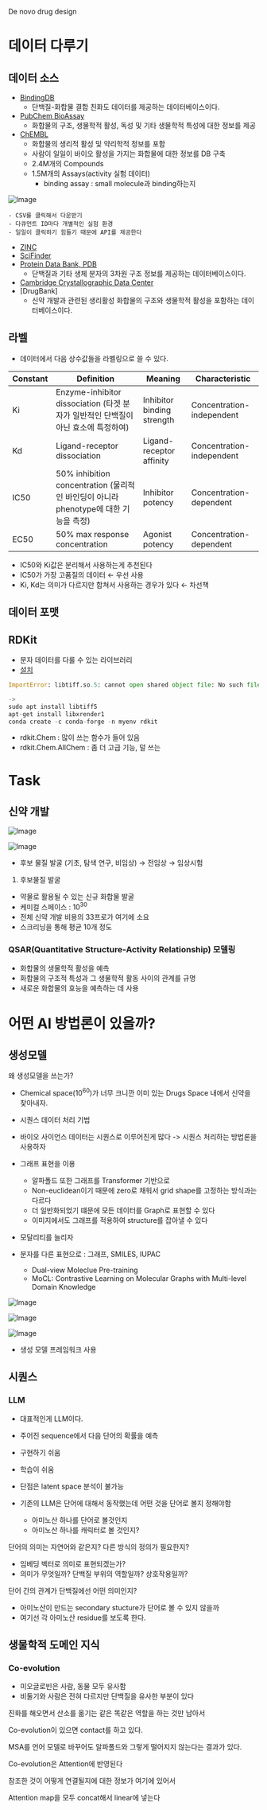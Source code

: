 

De novo drug design

# 데이터 다루기
## 데이터 소스
- [BindingDB](https://www.bindingdb.org/rwd/bind/)
    - 단백질-화합물 결합 친화도 데이터를 제공하는 데이터베이스이다.
- [PubChem BioAssay](https://pubchem.ncbi.nlm.nih.gov)
    - 화합물의 구조, 생물학적 활성, 독성 및 기타 생물학적 특성에 대한 정보를 제공
- [ChEMBL](https://www.ebi.ac.uk/chembl/)
    - 화합물의 생리적 활성 및 약리학적 정보를 포함
    - 사람이 일일이 바이오 활성을 가지는 화합물에 대한 정보를 DB 구축
    - 2.4M개의 Compounds
    - 1.5M개의 Assays(activity 실험 데이터)
        - binding assay : small molecule과 binding하는지

![Image](https://github.com/user-attachments/assets/10a58e37-8e3f-45fd-b9de-142a13eb763f)

    - CSV를 클릭해서 다운받기
    - 다큐먼트 ID마다 개별적인 실험 환경
    - 일일이 클릭하기 힘들기 때문에 API를 제공한다
- [ZINC](http://zinc.docking.org/)
- [SciFinder](https://scifinder.cas.org/)
- [Protein Data Bank, PDB](https://www.rcsb.org/)
    - 단백질과 기타 생체 분자의 3차원 구조 정보를 제공하는 데이터베이스이다.
- [Cambridge Crystallographic Data Center](https://www.ccdc.cam.ac.uk/structures)
- [DrugBank]
    - 신약 개발과 관련된 생리활성 화합물의 구조와 생물학적 활성을 포함하는 데이터베이스이다.


## 라벨
- 데이터에서 다음 상수값들을 라벨링으로 쓸 수 있다.

| Constant | Definition | Meaning | Characteristic |
|----------|-----------|---------|---------------|
| Ki | Enzyme-inhibitor dissociation (타겟 분자가 일반적인 단백질이 아닌 효소에 특정하여) | Inhibitor binding strength | Concentration-independent |
| Kd | Ligand-receptor dissociation | Ligand-receptor affinity | Concentration-independent |
| IC50 | 50% inhibition concentration (물리적인 바인딩이 아니라 phenotype에 대한 기능을 측정) | Inhibitor potency | Concentration-dependent |
| EC50 | 50% max response concentration | Agonist potency | Concentration-dependent |

- IC50와 Ki값은 분리해서 사용하는게 추천된다
- IC50가 가장 고품질의 데이터 ← 우선 사용
- Ki, Kd는 의미가 다르지만 합쳐서 사용하는 경우가 있다 ← 차선책



## 데이터 포맷


## RDKit
- 분자 데이터를 다룰 수 있는 라이브러리
- [설치](https://www.rdkit.org/docs/Install.html)

```python
ImportError: libtiff.so.5: cannot open shared object file: No such file or directory

-> 
sudo apt install libtiff5
apt-get install libxrender1
conda create -c conda-forge -n myenv rdkit
```
- rdkit.Chem : 많이 쓰는 함수가 들어 있음
- rdkit.Chem.AllChem : 좀 더 고급 기능, 덜 쓰는


# Task

## 신약 개발
![Image](https://github.com/user-attachments/assets/143d3df0-7e51-4c4a-a87c-1b8046e52555)

![Image](https://github.com/user-attachments/assets/c9a8ecaf-93f1-4e0d-8432-1272e77c7086)

- 후보 물질 발굴 (기초, 탐색 연구, 비임상) → 전임상 → 임상시험
1) 후보물질 발굴

- 약물로 활용될 수 있는 신규 화합물  발굴
- 케미컬 스페이스 : $10^{30}$
- 전체 신약 개발 비용의 33프로가 여기에 소요
- 스크리닝을 통해 평균 10개 정도



### QSAR(Quantitative Structure-Activity Relationship) 모델링

- 화합물의 생물학적 활성을 예측
- 화합물의 구조적 특성과 그 생물학적 활동 사이의 관계를 규명
- 새로운 화합물의 효능을 예측하는 데 사용


# 어떤 AI 방법론이 있을까?


## 생성모델
왜 생성모델을 쓰는가?
- Chemical space($10^{60}$)가 너무 크니깐 이미 있는 Drugs Space 내에서 신약을 찾아내자.


- 시퀀스 데이터 처리 기법
- 바이오 사이언스 데이터는 시퀀스로 이루어진게 많다 -> 시퀀스 처리하는 방법론을 사용하자

- 그래프 표현을 이용
    - 알파폴드 또한 그래프를 Transformer 기반으로
    - Non-euclidean이기 때문에 zero로 채워서 grid shape를 고정하는 방식과는 다르다 
    - 더 일반화되었기 떄문에 모든 데이터를 Graph로 표현할 수 있다
    - 이미지에서도 그래프를 적용하여 structure를 잡아낼 수 있다

- 모달리티를 늘리자
- 분자를 다른 표현으로 : 그래프, SMILES, IUPAC
    - Dual-view Moleclue Pre-training
    - MoCL: Contrastive Learning on Molecular Graphs with Multi-level Domain Knowledge

![Image](https://github.com/user-attachments/assets/91355ce0-9b2a-466d-9646-a32776dcf43b)

![Image](https://github.com/user-attachments/assets/0522eca5-4b3e-4a01-be9f-e743dd97c983)

![Image](https://github.com/user-attachments/assets/109e87ef-088e-41b5-bc88-c147a49fde31)


- 생성 모델 프레임워크 사용


## 시퀀스 
### LLM
- 대표적인게 LLM이다. 
- 주어진 sequence에서 다음 단어의 확률을 예측
- 구현하기 쉬움
- 학습이 쉬움
- 단점은 latent space 분석이 불가능


- 기존의 LLM은 단어에 대해서 동작했는데 어떤 것을 단어로 볼지 정해야함
    - 아미노산 하나를 단어로 볼것인지
    - 아미노산 하나를 캐릭터로 볼 것인지?

단어의 의미는 자연어와 같은지? 다른 방식의 정의가 필요한지?

- 임베딩 벡터로 의미로 표현되겠는가?
- 의미가 무엇일까? 단백질 부위의 역할일까? 상호작용일까?

단어 간의 관계가 단백질에선 어떤 의미인지?

- 아미노산이 만드는 secondary stucture가 단어로 볼 수 있지 않을까
- 여기선 각 아미노산 residue를 보도록 한다.



## 생물학적 도메인 지식
### Co-evolution
- 미오글로빈은 사람, 동물 모두 유사함
- 비둘기와 사람은 전혀 다르지만 단백질을 유사한 부분이 있다

진화를 해오면서 산소를 옮기는 같은 똑같은 역할을 하는 것만 남아서

Co-evolution이 있으면 contact를 하고 있다.

MSA를 언어 모델로 바꾸어도 알파폴드와 그렇게 떨어지지 않는다는 결과가 있다.

Co-evolution은 Attention에 반영된다

참조한 것이 어떻게 연결될지에 대한 정보가 여기에 있어서

Attention map을 모두 concat해서 linear에 넣는다